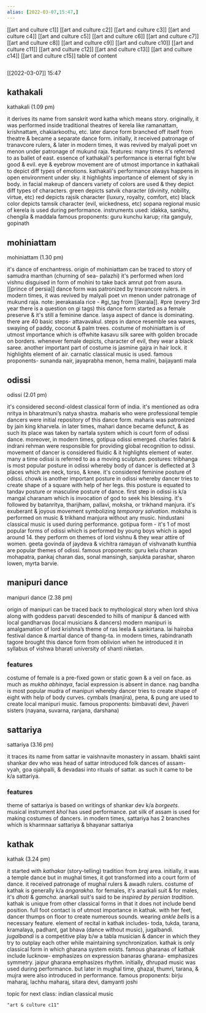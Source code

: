 ```yaml
---
alias: [2022-03-07,15:47,]
---
```

[[art and culture c1]] [[art and culture c2]] [[art and culture c3]] [[art and culture c4]] [[art and culture c5]] [[art and culture c6]] [[art and culture c7]]
[[art and culture c8]] [[art and culture c9]] [[art and culture c10]] [[art and culture c11]] [[art and culture c12]] [[art and culture c13]] [[art and culture c14]]
[[art and culture c15]]
table of content
```toc
```

[[2022-03-07]] 15:47
## kathakali
kathakali (1.09 pm)

it derives its name from sanskrit word katha which means story.
originally, it was performed inside traditional theatres of kerela like ramanattam, krishnattam, chakiarkoothu, etc.
later dance form branched off itself from theatre & became a separate dance form.
initially, it received patronage of tranavcore rulers, & later in modern times, it was revived by malyali poet vn menon under patronage of mukund raja.
features:
many times it's referred to as ballet of east.
essence of kathakali's performance is eternal fight b/w good & evil.
eye & eyebrow movement are of utmost importance in kathakali to depict diff types of emotions.
kathakali's performance always happens in open environment under sky.
it highlights importance of element of sky in body.
in facial makeup of dancers variety of colors are used & they depict diff types of characters.
green depicts satvik character (divinity, nobility, virtue, etc)
red depicts rajsik character (luxury, royalty, comfort, etc)
black color depicts tamsik character (evil, wickedness, etc)
sopana regional music of kerela is used during performance.
instruments used: idakka, sankhu, chengila & maddala
famous proponents: guru kunchu karup; rita ganguly, gopinath

## mohiniattam
mohiniattam (1.30 pm)

it's dance of enchantress. origin of mohiniattam can be traced to story of samudra manthan (churning of sea- palazhi)
it's performed when lord vishnu disguised in form of mohini to take back amrut pot from asura. [[prince of persia]]
dance form was patronized by travancore rulers.
in modern times, it was revived by malyali poet vn menon under patronage of mukund raja.
note: jeerakasala rice - #gi_tag from [[kerala]]. #pre (every 3rd year there is a question on gi tags)
this dance form started as a female preserve & it's still a feminine dance.
lasya aspect of dance is dominating.
there are 40 basic steps- attavavakul. steps in dance resemble sea waves, swaying of paddy, coconut & palm trees.
costume of mohiniattam is of utmost importance which is offwhite kasavu silk saree with golden brocade on borders.
whenever female depicts, character of evil, they wear a black saree.
another important part of costume is jasmine gajra in hair lock.
it highlights element of air.
carnatic classical music is used.
famous proponents- sunanda nair, jayaprabha menon, hema malini, baijayanti mala

## odissi
odissi (2.01 pm)

it's considered second-oldest classical form of india.
it's mentioned as odra nritya in bharatmuni’s natya shastra.
maharis who were professional temple dancers were initial repository of this dance form.
maharis was patronized by jain king kharvela.
in later times, mahari dance became defunct, & as such its place was taken by nartala system which is court form of odissi dance.
moreover, in modern times, gotipua odissi emerged.
charles fabri & indrani rehman were responsible for providing global recognition to odissi.
movement of dancer is considered fluidic & it highlights element of water.
many a time odissi is referred to as a moving sculpture.
postures:
tribhanga is most popular posture in odissi whereby body of dancer is deflected at 3 places which are neck, torso, & knee.
it's considered feminine posture of odissi.
chowk is another important posture in odissi whereby dancer tries to create shape of a square with help of her legs.
this posture is equated to tandav posture or masculine posture of dance.
first step in odissi is k/a mangal charanam which is invocation of god to seek his blessing.
it's followed by batanritya, tharijham, pallavi, moksha, or trikhand manjura.
it's exuberant & joyous movement symbolizing *temporary salvation*.
moksha is performed on music & trikhand manjura without any music.
hindustani classical music is used during performance.
gotipua form - it's 1 of most popular forms of odissi which is performed by young boys which is aged around 14.
they perform on themes of lord vishnu & they wear attire of women.
geeta govinda of jaydeva & vichitra ramayan of vishvanath kunthia are popular themes of odissi.
famous proponents: guru kelu charan mohapatra, pankaj charan das, sonal mansingh, sanjukta parashar, sharon lowen, myrta barvie.

## manipuri dance
manipuri dance (2.38 pm)

origin of manipuri can be traced back to mythological story when lord shiva along with goddess parvati descended to hills of manipur & danced with local gandharvas (local musicians & dancers)
modern manipuri is amalgamation of lord krishna’s theme of ras leela & sankirtana.
lai hairoba festival dance & martial dance of thang-ta.
in modern times, rabindranath tagore brought this dance form from oblivion when he introduced it in syllabus of vishwa bharati university of shanti niketan.

### features
costume of female is a pre-fixed gown or static gown & a veil on face.
as much as *mukha abhinaya*, facial expression is absent in dance.
nag bandha is most popular mudra of manipuri whereby dancer tries to create shape of eight with help of body curves.
cymbals (manjira), pena, & pung are used to create local manipuri music.
famous proponents: bimbavati devi, jhaveri sisters (nayana, suvarna, ranjana, darshana)

## sattariya
sattariya (3.16 pm)

it traces its name from sattar ie vaishnavite monastery in assam.
bhakti saint shankar dev who was head of sattar introduced folk dances of assam- vyah, goa ojahpalli, & devadasi into rituals of sattar.
as such it came to be k/a sattariya.
### features
theme of sattariya is based on writings of shankar dev k/a *borgeets*.
musical instrument *khol* has used performance.
pat silk of assam is used for making costumes of dancers.
in modern times, sattariya has 2 branches which is kharmnaar sattariya & bhayanar sattariya

## kathak
kathak (3.24 pm)

it started with *kathakar* (story-telling) tradition from *braj* area.
initially, it was a temple dance but in mughal times, it got transformed into a court form of dance.
it received patronage of mughal rulers & awadh rulers.
costume of kathak is generally k/a *angarakha*. for females, it's anarkali suit & for males, it's *dhoti* & *gamcha*.
anarkali suit's said to be *inspired by persian tradition.*
kathak is unique from other classical forms in that it does not include bend position.
full foot contact is of utmost importance in kathak.
with her feet, dancer thumps on floor to create numerous sounds.
wearing *ankle bells* is a necessary feature.
element of recital in kathak includes- toda, tukda, tarana, kramalaya, padhant, gat bhava (dance without music), jugalbandi.
*jugalbandi* is a competitive play b/w a tabla musician & dancer in which they try to outplay each other while maintaining synchronization.
kathak is only classical form in which gharana system exists.
famous gharanas of kathak include
lucknow- emphasizes on expression
banaras gharana- emphasizes symmetry.
jaipur gharana emphasizes rhythm.
initially, dhrupad music was used during performance. but later in mughal time, ghazal, thumri, tarana, & mujra were also introduced in performance.
famous proponents: birju maharaj, lachhu maharaj, sitara devi, damyanti joshi

topic for next class: indian classical music
```query
"art & culture c11"
```